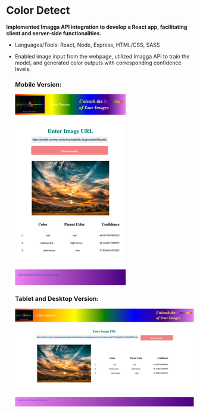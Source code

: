# Color Detect

**Implemented Imagga API integration to develop a React app, facilitating client and server-side functionalities.**   
- Languages/Tools: React, Node, Express, HTML/CSS, SASS

- Enabled image input from the webpage, utilized Imagga API to train the model, and generated color outputs with corresponding confidence levels.

  ### Mobile Version:

  <img src="./img/mobile-2.png" alt="mobile-2" style="zoom:50%;" />

  

  ### Tablet and Desktop Version:

  ![desktop](./img/desktop.png)
